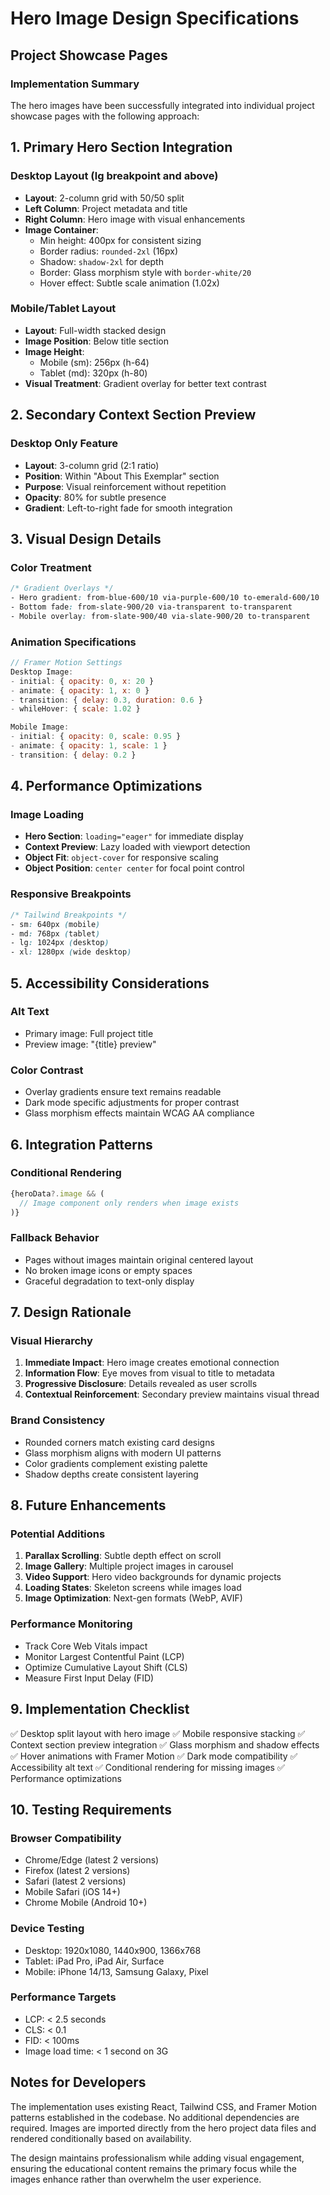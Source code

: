 # Hero Image Design Specifications
## Project Showcase Pages

### Implementation Summary
The hero images have been successfully integrated into individual project showcase pages with the following approach:

## 1. Primary Hero Section Integration

### Desktop Layout (lg breakpoint and above)
- **Layout**: 2-column grid with 50/50 split
- **Left Column**: Project metadata and title
- **Right Column**: Hero image with visual enhancements
- **Image Container**:
  - Min height: 400px for consistent sizing
  - Border radius: `rounded-2xl` (16px)
  - Shadow: `shadow-2xl` for depth
  - Border: Glass morphism style with `border-white/20`
  - Hover effect: Subtle scale animation (1.02x)

### Mobile/Tablet Layout
- **Layout**: Full-width stacked design
- **Image Position**: Below title section
- **Image Height**:
  - Mobile (sm): 256px (h-64)
  - Tablet (md): 320px (h-80)
- **Visual Treatment**: Gradient overlay for better text contrast

## 2. Secondary Context Section Preview

### Desktop Only Feature
- **Layout**: 3-column grid (2:1 ratio)
- **Position**: Within "About This Exemplar" section
- **Purpose**: Visual reinforcement without repetition
- **Opacity**: 80% for subtle presence
- **Gradient**: Left-to-right fade for smooth integration

## 3. Visual Design Details

### Color Treatment
```css
/* Gradient Overlays */
- Hero gradient: from-blue-600/10 via-purple-600/10 to-emerald-600/10
- Bottom fade: from-slate-900/20 via-transparent to-transparent
- Mobile overlay: from-slate-900/40 via-slate-900/20 to-transparent
```

### Animation Specifications
```javascript
// Framer Motion Settings
Desktop Image:
- initial: { opacity: 0, x: 20 }
- animate: { opacity: 1, x: 0 }
- transition: { delay: 0.3, duration: 0.6 }
- whileHover: { scale: 1.02 }

Mobile Image:
- initial: { opacity: 0, scale: 0.95 }
- animate: { opacity: 1, scale: 1 }
- transition: { delay: 0.2 }
```

## 4. Performance Optimizations

### Image Loading
- **Hero Section**: `loading="eager"` for immediate display
- **Context Preview**: Lazy loaded with viewport detection
- **Object Fit**: `object-cover` for responsive scaling
- **Object Position**: `center center` for focal point control

### Responsive Breakpoints
```css
/* Tailwind Breakpoints */
- sm: 640px (mobile)
- md: 768px (tablet)
- lg: 1024px (desktop)
- xl: 1280px (wide desktop)
```

## 5. Accessibility Considerations

### Alt Text
- Primary image: Full project title
- Preview image: "{title} preview"

### Color Contrast
- Overlay gradients ensure text remains readable
- Dark mode specific adjustments for proper contrast
- Glass morphism effects maintain WCAG AA compliance

## 6. Integration Patterns

### Conditional Rendering
```jsx
{heroData?.image && (
  // Image component only renders when image exists
)}
```

### Fallback Behavior
- Pages without images maintain original centered layout
- No broken image icons or empty spaces
- Graceful degradation to text-only display

## 7. Design Rationale

### Visual Hierarchy
1. **Immediate Impact**: Hero image creates emotional connection
2. **Information Flow**: Eye moves from visual to title to metadata
3. **Progressive Disclosure**: Details revealed as user scrolls
4. **Contextual Reinforcement**: Secondary preview maintains visual thread

### Brand Consistency
- Rounded corners match existing card designs
- Glass morphism aligns with modern UI patterns
- Color gradients complement existing palette
- Shadow depths create consistent layering

## 8. Future Enhancements

### Potential Additions
1. **Parallax Scrolling**: Subtle depth effect on scroll
2. **Image Gallery**: Multiple project images in carousel
3. **Video Support**: Hero video backgrounds for dynamic projects
4. **Loading States**: Skeleton screens while images load
5. **Image Optimization**: Next-gen formats (WebP, AVIF)

### Performance Monitoring
- Track Core Web Vitals impact
- Monitor Largest Contentful Paint (LCP)
- Optimize Cumulative Layout Shift (CLS)
- Measure First Input Delay (FID)

## 9. Implementation Checklist

✅ Desktop split layout with hero image
✅ Mobile responsive stacking
✅ Context section preview integration
✅ Glass morphism and shadow effects
✅ Hover animations with Framer Motion
✅ Dark mode compatibility
✅ Accessibility alt text
✅ Conditional rendering for missing images
✅ Performance optimizations

## 10. Testing Requirements

### Browser Compatibility
- Chrome/Edge (latest 2 versions)
- Firefox (latest 2 versions)
- Safari (latest 2 versions)
- Mobile Safari (iOS 14+)
- Chrome Mobile (Android 10+)

### Device Testing
- Desktop: 1920x1080, 1440x900, 1366x768
- Tablet: iPad Pro, iPad Air, Surface
- Mobile: iPhone 14/13, Samsung Galaxy, Pixel

### Performance Targets
- LCP: < 2.5 seconds
- CLS: < 0.1
- FID: < 100ms
- Image load time: < 1 second on 3G

## Notes for Developers

The implementation uses existing React, Tailwind CSS, and Framer Motion patterns established in the codebase. No additional dependencies are required. Images are imported directly from the hero project data files and rendered conditionally based on availability.

The design maintains professionalism while adding visual engagement, ensuring the educational content remains the primary focus while the images enhance rather than overwhelm the user experience.